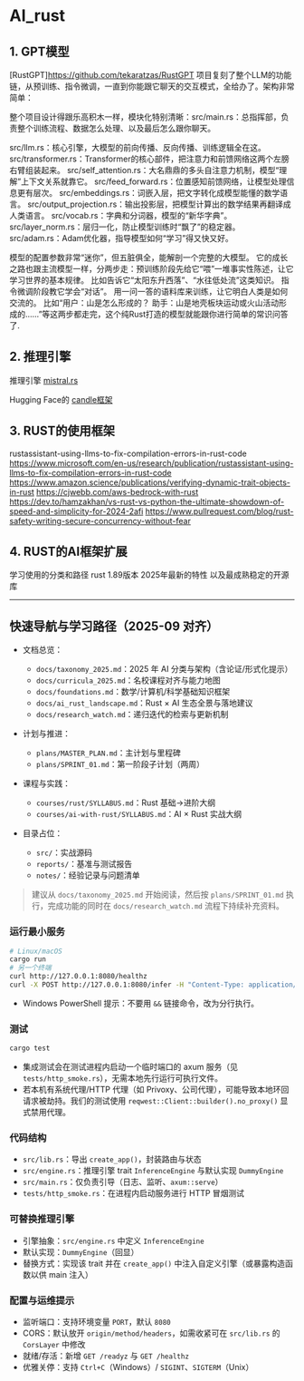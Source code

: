 # AI_rust

## 1. GPT模型

[RustGPT]<https://github.com/tekaratzas/RustGPT>
项目复刻了整个LLM的功能链，从预训练、指令微调，一直到你能跟它聊天的交互模式，全给办了。架构非常简单：

整个项目设计得跟乐高积木一样，模块化特别清晰：src/main.rs：总指挥部，负责整个训练流程、数据怎么处理、以及最后怎么跟你聊天。

src/llm.rs：核心引擎，大模型的前向传播、反向传播、训练逻辑全在这。
src/transformer.rs：Transformer的核心部件，把注意力和前馈网络这两个左膀右臂组装起来。
src/self_attention.rs：大名鼎鼎的多头自注意力机制，模型“理解”上下文关系就靠它。
src/feed_forward.rs：位置感知前馈网络，让模型处理信息更有层次。
src/embeddings.rs：词嵌入层，把文字转化成模型能懂的数学语言。
src/output_projection.rs：输出投影层，把模型计算出的数学结果再翻译成人类语言。
src/vocab.rs：字典和分词器，模型的“新华字典”。
src/layer_norm.rs：层归一化，防止模型训练时“飘了”的稳定器。
src/adam.rs：Adam优化器，指导模型如何“学习”得又快又好。

模型的配置参数非常“迷你”，但五脏俱全，能解剖一个完整的大模型。
它的成长之路也跟主流模型一样，分两步走：预训练阶段先给它“喂”一堆事实性陈述，让它学习世界的基本规律。
比如告诉它“太阳东升西落”、“水往低处流”这类知识。
指令微调阶段教它学会“对话”。
用一问一答的语料库来训练，让它明白人类是如何交流的。
比如“用户：山是怎么形成的？
助手：山是地壳板块运动或火山活动形成的……”等这两步都走完，这个纯Rust打造的模型就能跟你进行简单的常识问答了.

## 2. 推理引擎

推理引擎
[mistral.rs](https://github.com/EricLBuehler/mistral.rs)

Hugging Face的
[candle框架](https://github.com/huggingface/candle)

## 3. RUST的使用框架

rustassistant-using-llms-to-fix-compilation-errors-in-rust-code
<https://www.microsoft.com/en-us/research/publication/rustassistant-using-llms-to-fix-compilation-errors-in-rust-code>
<https://www.amazon.science/publications/verifying-dynamic-trait-objects-in-rust>
<https://cjwebb.com/aws-bedrock-with-rust>
<https://dev.to/hamzakhan/vs-rust-vs-python-the-ultimate-showdown-of-speed-and-simplicity-for-2024-2afi>
<https://www.pullrequest.com/blog/rust-safety-writing-secure-concurrency-without-fear>

## 4. RUST的AI框架扩展

学习使用的分类和路径
rust 1.89版本 2025年最新的特性
以及最成熟稳定的开源库

---

## 快速导航与学习路径（2025-09 对齐）

- 文档总览：
  - `docs/taxonomy_2025.md`：2025 年 AI 分类与架构（含论证/形式化提示）
  - `docs/curricula_2025.md`：名校课程对齐与能力地图
  - `docs/foundations.md`：数学/计算机/科学基础知识框架
  - `docs/ai_rust_landscape.md`：Rust × AI 生态全景与落地建议
  - `docs/research_watch.md`：递归迭代的检索与更新机制

- 计划与推进：
  - `plans/MASTER_PLAN.md`：主计划与里程碑
  - `plans/SPRINT_01.md`：第一阶段子计划（两周）

- 课程与实践：
  - `courses/rust/SYLLABUS.md`：Rust 基础→进阶大纲
  - `courses/ai-with-rust/SYLLABUS.md`：AI × Rust 实战大纲

- 目录占位：
  - `src/`：实战源码
  - `reports/`：基准与测试报告
  - `notes/`：经验记录与问题清单

> 建议从 `docs/taxonomy_2025.md` 开始阅读，然后按 `plans/SPRINT_01.md` 执行，完成功能的同时在 `docs/research_watch.md` 流程下持续补充资料。

### 运行最小服务

```bash
# Linux/macOS
cargo run
# 另一个终端
curl http://127.0.0.1:8080/healthz
curl -X POST http://127.0.0.1:8080/infer -H "Content-Type: application/json" -d '{"prompt":"hello"}'
```

- Windows PowerShell 提示：不要用 `&&` 链接命令，改为分行执行。

### 测试

```bash
cargo test
```

- 集成测试会在测试进程内启动一个临时端口的 axum 服务（见 `tests/http_smoke.rs`），无需本地先行运行可执行文件。
- 若本机有系统代理/HTTP 代理（如 Privoxy、公司代理），可能导致本地环回请求被劫持。我们的测试使用 `reqwest::Client::builder().no_proxy()` 显式禁用代理。

### 代码结构

- `src/lib.rs`：导出 `create_app()`，封装路由与状态
- `src/engine.rs`：推理引擎 trait `InferenceEngine` 与默认实现 `DummyEngine`
- `src/main.rs`：仅负责引导（日志、监听、`axum::serve`）
- `tests/http_smoke.rs`：在进程内启动服务进行 HTTP 冒烟测试

### 可替换推理引擎

- 引擎抽象：`src/engine.rs` 中定义 `InferenceEngine`
- 默认实现：`DummyEngine`（回显）
- 替换方式：实现该 trait 并在 `create_app()` 中注入自定义引擎（或暴露构造函数以供 main 注入）

### 配置与运维提示

- 监听端口：支持环境变量 `PORT`，默认 `8080`
- CORS：默认放开 `origin/method/headers`，如需收紧可在 `src/lib.rs` 的 `CorsLayer` 中修改
- 就绪/存活：新增 `GET /readyz` 与 `GET /healthz`
- 优雅关停：支持 `Ctrl+C`（Windows）/ `SIGINT`、`SIGTERM`（Unix）
